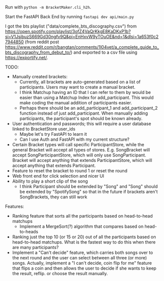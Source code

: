 Run with `python -m BracketMaker.cli_h2h`.

Start the FastAPI Back End by running `fastapi dev api/main.py`

I got the bts playlist ("data/complete_bts_discography.csv") from https://open.spotify.com/playlist/3ofZ4VaQrKkgE8KaDKxP1b?si=V1JsibuzS669Gd30ngfv9Q&pi=EnHxvW9yTOuOE&nd=1&dlsi=1a653f0c27944850 (from reddit post https://www.reddit.com/r/bangtan/comments/1l04vet/a_complete_guide_to_bts_discography_from_debut_to/) and exported to a csv file using https://exportify.net/.

TODO:
* Manually created brackets:
  * Currently, all brackets are auto-generated based on a list of participants. Users may want to create a manual bracket.
  * I think Matchup having an ID that I can refer to them by would be easier than using a Matchup Index for add_participant. This would make coding the manual addition of participants easier.
  * Perhaps there should be an add_participant_1 and add_participant_2 function instead of just add_participant. When manually adding participants, the participant's spot should be known already.
* User authentication and passwords; this will require a user database linked to BracketStore user_ids
  * Maybe let's try FastAPI to learn it
  * Can I use Auth and FastAPI with my current structure?
* Certain Bracket types will call specific ParticipantStore, while the general Bracket will accept all types of stores. E.g. SongBracket will accept SongParticipantStore, which will only use SongParticipant. Bracket will accept anything that extends ParticipantStore, which will accept anything that extends Participant.
* Feature to reset the bracket to round 1 or reset the round
* Web front end for click selection and nicer UI
* Ability to play a short clip of the song
  * I think Participant should be extended by "Song" and "Song" should be extended by "SpotifySong"
    so that in the future if brackets aren't SongBrackets, they can still work

Features:
* Ranking feature that sorts all the participants based on head-to-head matchups
  * Implement a MergeSort(?) algorithm that compares based on head-to-heads
* Ranking just the top 10 (or 15 or 20) out of all the participants based on
  head-to-head matchups. What is the fastest way to do this when there are many participants?
* Implement a "Can't decide" feature, which carries both songs over to the next round and the user can select between all three (or more) songs. Actually, implement a "I can't decide, coin flip for me" feature that flips a coin and then allows the user to decide if she wants to keep the result, reflip. or choose the result manually.